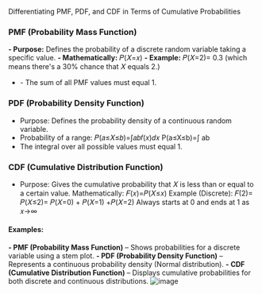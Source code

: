 Differentiating PMF, PDF, and CDF in Terms of Cumulative Probabilities

### PMF (Probability Mass Function)
**- Purpose:** Defines the probability of a discrete random variable taking a specific value.
**- Mathematically:** 𝑃(𝑋=𝑥)
**- Example:** 𝑃(𝑋=2)= 0.3 (which means there's a 30% chance that 
𝑋 equals 2.)
- *-* The sum of all PMF values must equal 1.

### PDF (Probability Density Function)
- Purpose: Defines the probability density of a continuous random variable.
- Probability of a range: 𝑃(𝑎≤𝑋≤𝑏)=∫𝑎𝑏𝑓(𝑥)𝑑𝑥
P(a≤X≤b)=∫ ab
- The integral over all possible values must equal 1.
### CDF (Cumulative Distribution Function)
- Purpose: Gives the cumulative probability that 𝑋 is less than or equal to a certain value.
Mathematically: 𝐹(𝑥)=𝑃(𝑋≤𝑥)
Example (Discrete): 𝐹(2)= 𝑃(𝑋≤2)= 𝑃(𝑋=0) + 𝑃(𝑋=1)  +𝑃(𝑋=2)
Always starts at 0 and ends at 1 as 𝑥→∞

#### Examples:
**- PMF (Probability Mass Function)** – Shows probabilities for a discrete variable using a stem plot.
**- PDF (Probability Density Function)** – Represents a continuous probability density (Normal distribution).
**- CDF (Cumulative Distribution Function)** – Displays cumulative probabilities for both discrete and continuous distributions.
![image](https://github.com/user-attachments/assets/a101d8b4-86c9-48aa-8477-28d6a9d3a0e8)
